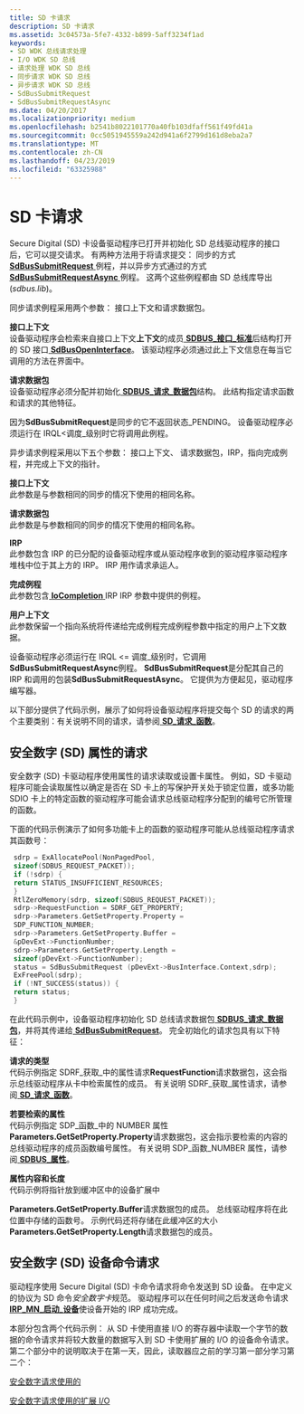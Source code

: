 ```yaml
---
title: SD 卡请求
description: SD 卡请求
ms.assetid: 3c04573a-5fe7-4332-b899-5aff3234f1ad
keywords:
- SD WDK 总线请求处理
- I/O WDK SD 总线
- 请求处理 WDK SD 总线
- 同步请求 WDK SD 总线
- 异步请求 WDK SD 总线
- SdBusSubmitRequest
- SdBusSubmitRequestAsync
ms.date: 04/20/2017
ms.localizationpriority: medium
ms.openlocfilehash: b2541b8022101770a40fb103dfaff561f49fd41a
ms.sourcegitcommit: 0cc5051945559a242d941a6f2799d161d8eba2a7
ms.translationtype: MT
ms.contentlocale: zh-CN
ms.lasthandoff: 04/23/2019
ms.locfileid: "63325988"
---
```

# <a name="sd-card-requests"></a>SD 卡请求


Secure Digital (SD) 卡设备驱动程序已打开并初始化 SD 总线驱动程序的接口后，它可以提交请求。 有两种方法用于将请求提交： 同步的方式[ **SdBusSubmitRequest** ](https://msdn.microsoft.com/library/windows/hardware/ff537909)例程，并以异步方式通过的方式[ **SdBusSubmitRequestAsync** ](https://msdn.microsoft.com/library/windows/hardware/ff537914)例程。 这两个这些例程都由 SD 总线库导出 (*sdbus.lib*)。

同步请求例程采用两个参数： 接口上下文和请求数据包。

<a href="" id="interface-context"></a>**接口上下文**  
设备驱动程序会检索来自接口上下文**上下文**的成员[ **SDBUS\_接口\_标准**](https://msdn.microsoft.com/library/windows/hardware/ff537923)后结构打开的 SD 接口[ **SdBusOpenInterface**](https://msdn.microsoft.com/library/windows/hardware/ff537906)。 该驱动程序必须通过此上下文信息在每当它调用的方法在界面中。

<a href="" id="request-packet"></a>**请求数据包**  
设备驱动程序必须分配并初始化[ **SDBUS\_请求\_数据包**](https://msdn.microsoft.com/library/windows/hardware/ff537931)结构。 此结构指定请求函数和请求的其他特征。

因为**SdBusSubmitRequest**是同步的它不返回状态\_PENDING。 设备驱动程序必须运行在 IRQL&lt;调度\_级别时它将调用此例程。

异步请求例程采用以下五个参数： 接口上下文、 请求数据包，IRP，指向完成例程，并完成上下文的指针。

<a href="" id="interface-context"></a>**接口上下文**  
此参数是与参数相同的同步的情况下使用的相同名称。

<a href="" id="request-packet"></a>**请求数据包**  
此参数是与参数相同的同步的情况下使用的相同名称。

<a href="" id="irp"></a>**IRP**  
此参数包含 IRP 的已分配的设备驱动程序或从驱动程序收到的驱动程序驱动程序堆栈中位于其上方的 IRP。 IRP 用作请求承运人。

<a href="" id="completion-routine"></a>**完成例程**  
此参数包含[ **IoCompletion** ](https://msdn.microsoft.com/library/windows/hardware/ff548354) IRP IRP 参数中提供的例程。

<a href="" id="user-context"></a>**用户上下文**  
此参数保留一个指向系统将传递给完成例程完成例程参数中指定的用户上下文数据。

设备驱动程序必须运行在 IRQL &lt;= 调度\_级别时，它调用**SdBusSubmitRequestAsync**例程。 **SdBusSubmitRequest**是分配其自己的 IRP 和调用的包装**SdBusSubmitRequestAsync**。 它提供为方便起见，驱动程序编写器。

以下部分提供了代码示例，展示了如何将设备驱动程序将提交每个 SD 的请求的两个主要类别：有关说明不同的请求，请参阅[ **SD\_请求\_函数**](https://msdn.microsoft.com/library/windows/hardware/ff538012)。

## <a name="secure-digital-sd-property-requests"></a>安全数字 (SD) 属性的请求


安全数字 (SD) 卡驱动程序使用属性的请求读取或设置卡属性。 例如，SD 卡驱动程序可能会读取属性以确定是否在 SD 卡上的写保护开关处于锁定位置，或多功能 SDIO 卡上的特定函数的驱动程序可能会请求总线驱动程序分配到的编号它所管理的函数。

下面的代码示例演示了如何多功能卡上的函数的驱动程序可能从总线驱动程序请求其函数号：

```cpp
 sdrp = ExAllocatePool(NonPagedPool, 
 sizeof(SDBUS_REQUEST_PACKET));
 if (!sdrp) {
 return STATUS_INSUFFICIENT_RESOURCES;
 }
 RtlZeroMemory(sdrp, sizeof(SDBUS_REQUEST_PACKET));
 sdrp->RequestFunction = SDRF_GET_PROPERTY;
 sdrp->Parameters.GetSetProperty.Property = 
 SDP_FUNCTION_NUMBER;
 sdrp->Parameters.GetSetProperty.Buffer = 
 &pDevExt->FunctionNumber;
 sdrp->Parameters.GetSetProperty.Length = 
 sizeof(pDevExt->FunctionNumber);
 status = SdBusSubmitRequest (pDevExt->BusInterface.Context,sdrp);
 ExFreePool(sdrp);
 if (!NT_SUCCESS(status)) {
 return status;
 }
```

在此代码示例中，设备驱动程序初始化 SD 总线请求数据包[ **SDBUS\_请求\_数据包**](https://msdn.microsoft.com/library/windows/hardware/ff537931)，并将其传递给[ **SdBusSubmitRequest**](https://msdn.microsoft.com/library/windows/hardware/ff537909)。 完全初始化的请求包具有以下特征：

<a href="" id="type-of-the-request"></a>**请求的类型**  
代码示例指定 SDRF\_获取\_中的属性请求**RequestFunction**请求数据包，这会指示总线驱动程序从卡中检索属性的成员。 有关说明 SDRF\_获取\_属性请求，请参阅[ **SD\_请求\_函数**](https://msdn.microsoft.com/library/windows/hardware/ff538012)。

<a href="" id="property-to-retrieve"></a>**若要检索的属性**  
代码示例指定 SDP\_函数\_中的 NUMBER 属性**Parameters.GetSetProperty.Property**请求数据包，这会指示要检索的内容的总线驱动程序的成员函数编号属性。 有关说明 SDP\_函数\_NUMBER 属性，请参阅[ **SDBUS\_属性**](https://msdn.microsoft.com/library/windows/hardware/ff537927)。

<a href="" id="property-contents-and-length"></a>**属性内容和长度**  
代码示例将指针放到缓冲区中的设备扩展中

**Parameters.GetSetProperty.Buffer**请求数据包的成员。 总线驱动程序将在此位置中存储的函数号。 示例代码还将存储在此缓冲区的大小**Parameters.GetSetProperty.Length**请求数据包的成员。

## <a name="secure-digital-sd-device-command-requests"></a>安全数字 (SD) 设备命令请求


驱动程序使用 Secure Digital (SD) 卡命令请求将命令发送到 SD 设备。 在中定义的协议为 SD 命令*安全数字卡*规范。 驱动程序可以在任何时间之后发送命令请求[ **IRP\_MN\_启动\_设备**](https://msdn.microsoft.com/library/windows/hardware/ff551749)使设备开始的 IRP 成功完成。

本部分包含两个代码示例： 从 SD 卡使用直接 I/O 的寄存器中读取一个字节的数据的命令请求并将较大数量的数据写入到 SD 卡使用扩展的 I/O 的设备命令请求。 第二个部分中的说明取决于在第一天，因此，读取器应之前的学习第一部分学习第二个：

[安全数字请求使用的](https://msdn.microsoft.com/library/windows/hardware/ff538051)

[安全数字请求使用的扩展 I/O](https://msdn.microsoft.com/library/windows/hardware/ff538055)

 

 




